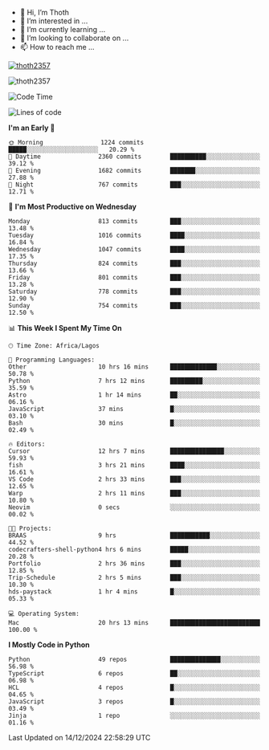 <!---
thoth2357/thoth2357 is a ✨ special ✨ repository because its `README.md` (this file) appears on your GitHub profile.
You can click the Preview link to take a look at your changes.
--->

- 👋 Hi, I’m Thoth
- 👀 I’m interested in ...
- 🌱 I’m currently learning ...
- 💞️ I’m looking to collaborate on ...
- 📫 How to reach me ...


<p align="left"> <a href="https://github.com/ryo-ma/github-profile-trophy"><img src="https://github-profile-trophy.vercel.app/?username=thoth2357&theme=gruvbox&no-bg=true&no-frame=false&title=MultiLanguage,Commits,Repositories,Stars,Followers,PullRequest,Reviews,Issues" alt="thoth2357" /></a> </p>

<p align="left"> <img src="https://komarev.com/ghpvc/?username=thoth2357&label=Profile%20views&color=0e75b6&style=flat" alt="thoth2357" /> </p>

<!--START_SECTION:waka-->
![Code Time](http://img.shields.io/badge/Code%20Time-3%2C455%20hrs%2017%20mins-blue)

![Lines of code](https://img.shields.io/badge/From%20Hello%20World%20I%27ve%20Written-30.5%20million%20lines%20of%20code-blue)

**I'm an Early 🐤** 

```text
🌞 Morning                1224 commits        █████░░░░░░░░░░░░░░░░░░░░   20.29 % 
🌆 Daytime                2360 commits        ██████████░░░░░░░░░░░░░░░   39.12 % 
🌃 Evening                1682 commits        ███████░░░░░░░░░░░░░░░░░░   27.88 % 
🌙 Night                  767 commits         ███░░░░░░░░░░░░░░░░░░░░░░   12.71 % 
```
📅 **I'm Most Productive on Wednesday** 

```text
Monday                   813 commits         ███░░░░░░░░░░░░░░░░░░░░░░   13.48 % 
Tuesday                  1016 commits        ████░░░░░░░░░░░░░░░░░░░░░   16.84 % 
Wednesday                1047 commits        ████░░░░░░░░░░░░░░░░░░░░░   17.35 % 
Thursday                 824 commits         ███░░░░░░░░░░░░░░░░░░░░░░   13.66 % 
Friday                   801 commits         ███░░░░░░░░░░░░░░░░░░░░░░   13.28 % 
Saturday                 778 commits         ███░░░░░░░░░░░░░░░░░░░░░░   12.90 % 
Sunday                   754 commits         ███░░░░░░░░░░░░░░░░░░░░░░   12.50 % 
```


📊 **This Week I Spent My Time On** 

```text
🕑︎ Time Zone: Africa/Lagos

💬 Programming Languages: 
Other                    10 hrs 16 mins      █████████████░░░░░░░░░░░░   50.78 % 
Python                   7 hrs 12 mins       █████████░░░░░░░░░░░░░░░░   35.59 % 
Astro                    1 hr 14 mins        ██░░░░░░░░░░░░░░░░░░░░░░░   06.16 % 
JavaScript               37 mins             █░░░░░░░░░░░░░░░░░░░░░░░░   03.10 % 
Bash                     30 mins             █░░░░░░░░░░░░░░░░░░░░░░░░   02.49 % 

🔥 Editors: 
Cursor                   12 hrs 7 mins       ███████████████░░░░░░░░░░   59.93 % 
fish                     3 hrs 21 mins       ████░░░░░░░░░░░░░░░░░░░░░   16.61 % 
VS Code                  2 hrs 33 mins       ███░░░░░░░░░░░░░░░░░░░░░░   12.65 % 
Warp                     2 hrs 11 mins       ███░░░░░░░░░░░░░░░░░░░░░░   10.80 % 
Neovim                   0 secs              ░░░░░░░░░░░░░░░░░░░░░░░░░   00.02 % 

🐱‍💻 Projects: 
BRAAS                    9 hrs               ███████████░░░░░░░░░░░░░░   44.52 % 
codecrafters-shell-python4 hrs 6 mins        █████░░░░░░░░░░░░░░░░░░░░   20.28 % 
Portfolio                2 hrs 36 mins       ███░░░░░░░░░░░░░░░░░░░░░░   12.85 % 
Trip-Schedule            2 hrs 5 mins        ███░░░░░░░░░░░░░░░░░░░░░░   10.30 % 
hds-paystack             1 hr 4 mins         █░░░░░░░░░░░░░░░░░░░░░░░░   05.33 % 

💻 Operating System: 
Mac                      20 hrs 13 mins      █████████████████████████   100.00 % 
```

**I Mostly Code in Python** 

```text
Python                   49 repos            ██████████████░░░░░░░░░░░   56.98 % 
TypeScript               6 repos             ██░░░░░░░░░░░░░░░░░░░░░░░   06.98 % 
HCL                      4 repos             █░░░░░░░░░░░░░░░░░░░░░░░░   04.65 % 
JavaScript               3 repos             █░░░░░░░░░░░░░░░░░░░░░░░░   03.49 % 
Jinja                    1 repo              ░░░░░░░░░░░░░░░░░░░░░░░░░   01.16 % 
```




 Last Updated on 14/12/2024 22:58:29 UTC
<!--END_SECTION:waka-->
<!--![](http://github-profile-summary-cards.vercel.app/api/cards/profile-details?username=thoth2357&theme=2077)

![](http://github-profile-summary-cards.vercel.app/api/cards/stats?username=thoth2357&theme=2077)![](http://github-profile-summary-cards.vercel.app/api/cards/productive-time?username=thoth2357&theme=2077&utcOffset=8) -->
